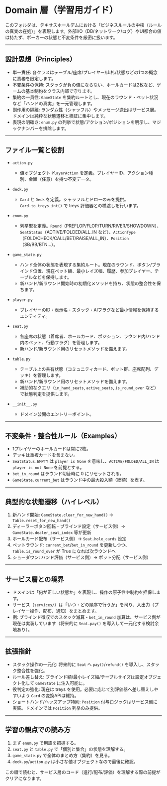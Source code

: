 # Domain 層（学習用ガイド）

このフォルダは、テキサスホールデムにおける「ビジネスルールの中核（ルールの真実の在処）」を表現します。外部I/O（DB/ネットワーク/ログ）やUI都合の値は持たず、ポーカーの状態と不変条件を厳密に扱います。

---

## 設計思想（Principles）

- 単一責任: 各クラスはテーブル/座席/プレイヤー/山札/状態などの1つの概念に責務を限定します。
- 不変条件の保持: スタックが負の値にならない、ホールカードは2枚など、ゲームの基本制約をクラス内部で守ります。
- 集約の一貫性: `GameState` を集約ルートとし、現在のラウンド・ベット状況など「ハンドの真実」を一元管理します。
- 副作用の隔離: ランダム性（シャッフル）やメッセージ送出はサービス層。ドメインは純粋な状態遷移と検証に集中します。
- 表現の明確さ: `enum.py` の列挙で状態/アクション/ポジションを明示し、マジックナンバーを排除します。

---

## ファイル一覧と役割

- `action.py`
  - 値オブジェクト `PlayerAction` を定義。プレイヤーID、アクション種別、金額（任意）を持つ不変データ。

- `deck.py`
  - `Card` と `Deck` を定義。シャッフルとドローのみを提供。`Card.to_treys_int()` で treys 評価器との橋渡しを行います。

- `enum.py`
  - 列挙型を定義。`Round`（PREFLOP/FLOP/TURN/RIVER/SHOWDOWN）、`SeatStatus`（ACTIVE/FOLDED/ALL_IN など）、`ActionType`（FOLD/CHECK/CALL/BET/RAISE/ALL_IN）、`Position`（SB/BB/BTN…）。

- `game_state.py`
  - ハンド全体の状態を表現する集約ルート。現在のラウンド、ボタン/ブラインド位置、現在ベット額、最小レイズ幅、履歴、参加プレイヤー、テーブルなどを保持します。
  - 新ハンド/新ラウンド開始時の初期化メソッドを持ち、状態の整合性を保ちます。

- `player.py`
  - プレイヤーのID・表示名・スタック・AIフラグなど最小情報を保持するエンティティ。

- `seat.py`
  - 各座席の状態（着席者、ホールカード、ポジション、ラウンド内/ハンド内のベット、行動フラグ）を管理します。
  - 新ハンド/新ラウンド用のリセットメソッドを備えます。

- `table.py`
  - テーブル上の共有状態（コミュニティカード、ポット群、座席配列、デッキ）を管理します。
  - 新ハンド/新ラウンド用のリセットメソッドを備えます。
  - 補助的なクエリ（`in_hand_seats`, `active_seats`, `is_round_over` など）で状態判定を提供します。

- `__init__.py`
  - ドメイン公開のエントリーポイント。

---

## 不変条件・整合性ルール（Examples）

- 1プレイヤーのホールカードは常に2枚。
- デッキは重複カードを含まない。
- `SeatStatus.EMPTY` は `player is None` を意味し、`ACTIVE/FOLDED/ALL_IN` は `player is not None` を前提とする。
- `bet_in_round` はラウンド切替時に 0 にリセットされる。
- `GameState.current_bet` はラウンド中の最大投入額（総額）を表す。

---

## 典型的な状態遷移（ハイレベル）

1. 新ハンド開始: `GameState.clear_for_new_hand()` → `Table.reset_for_new_hand()`
2. ディーラーボタン回転・ブラインド設定（サービス側）→ `GameState.dealer_seat_index` 等が更新
3. ホールカード配布（サービス側）→ `Seat.hole_cards` 設定
4. ベットラウンド: `current_bet`/`bet_in_round` を更新しつつ、`Table.is_round_over` が True になれば次ラウンドへ
5. ショーダウン: ハンド評価（サービス側）→ ポット分配（サービス側）

---

## サービス層との境界

- ドメインは「何が正しい状態か」を表現し、操作の原子性や制約を担保します。
- サービス（`services/`）は「いつ・どの順序で行うか」を司り、入出力（プレイヤー操作、配布、通知）をまとめます。
- 例: ブラインド徴収でのスタック減算・`bet_in_round` 加算は、サービス側が現在は実装しています（将来的に `Seat.pay()` を導入して一元化する検討余地あり）。

---

## 拡張指針

- スタック操作の一元化: 将来的に `Seat` へ `pay()`/`refund()` を導入し、スタック整合性を強化。
- ルール差し替え: ブラインド額/最小レイズ幅/テーブルサイズは設定オブジェクト化して `GameState` に注入可能に。
- 役判定の強化: 現在は treys を使用。必要に応じて別評価器へ差し替えしやすいよう `Card` の変換APIは維持。
- ショートハンド/ヘッズアップ特則: `Position` 付与ロジックはサービス側に実装。ドメインでは `Position` 列挙のみ提供。

---

## 学習の観点での読み方

1. まず `enum.py` で用語を把握する。
2. `seat.py` と `table.py` で「個別と集合」の状態を理解する。
3. `game_state.py` で全体のまとめ方（集約）を見る。
4. `deck.py`/`action.py` は小さな値オブジェクトなので最後に確認。

この順で読むと、サービス層のコード（進行/配布/評価）を理解する際の前提がクリアになります。